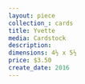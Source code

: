 ```yaml
---
layout: piece
collection_: cards
title: Yvette
media: Cardstock
description:
dimensions: 4½ x 5½
price: $3.50
create_date: 2016
---
```

